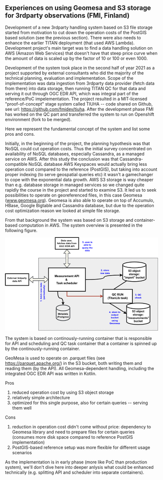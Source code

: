 ## Experiences on using Geomesa and S3 storage for 3rdparty observations (FMI, Finland)

Development of a new 3rdparty handling system based on S3 file storage started from motivation to cut down the operation costs of the PostGIS based solution (see the previous section). There were also needs to enhance the earlier TITAN deployment (that used AWS Lambda). Development project's main target was to find a data handling solution on AWS (Amazon Web Services) that doesn't have that steep price curve when the amount of data is scaled up by the factor of 10 or 100 or even 1000.

Development of the system took place in the second half of year 2021 as a project supported by external consultants who did the majority of the technical planning, evaluation and implementation. Scope of the implementation was data ingestion from 3rdparty data provider (fetch data from there) into data storage, then running TITAN QC for that data and serving it out through OGC EDR API, which was integral part of the reference/PoC impelementation. The project resulted in a MIT-licensed "proof-of-concept" stage system called TIUHA -- code shared on Github, see url: https://github.com/fmidev/tiuha. After the development phase FMI has worked on the QC part and transferred the system to run on Openshift environment (fork to be merged).

Here we represent the fundamental concept of the system and list some pros and cons.

Initially, in the beginning of the project, the planning hypothesis was that NoSQL could cut operation costs. Thus the initial survey concentrated on availability of NoSQL databases, especially Cassandra, as a managed service on AWS. After this study the conclusion was that Cassandra-compatible NoSQL database AWS Keyspaces would actually bring less operation cost compared to the reference (PostGIS), but taking into account proper indexing (to serve geospatial queries etc) it wasn't a gamechanger to cope with the exponential data growth. AWS S3 storage is way cheaper than e.g. database storage in managed services so we changed quite rapidly the course in the project and started to examine S3. It led us to seek possibilities to operate on georeferenced files, in this case Geomesa (www.geomesa.org). Geomesa is also able to operate on top of Accumulo, HBase, Google Bigtable and Cassandra database, but due to the operation cost optimization reason we looked at simple file storage.

From that background the system was based on S3 storage and container-based computation in AWS. The system overview is presented in the following figure. 

![](previous-exp/FMI-S3-Geomesa-3rdparty.drawio.png) 

The system is based on continously-running container that is responsible for API and scheduling and QC task container that a container is spinned up by the continously-running container. 

GeoMesa is used to operate on .parquet files (see https://parquet.apache.org/) in the S3 bucket, both writing them and reading them (by the API). All Geomesa-dependent handling, including the integrated OGC EDR API was written in Kotlin. 

Pros 

1. reduced operation cost by using S3 object storage
1. relatively simple architecture
1. optimized for this single purpose, also for certain queries -- serving them well

Cons

1. reduction in operation cost didn't come without price: dependency to Geomesa library and need to prepare files for certain queries (consumes more disk space compared to reference PostGIS implementation)
1. PostGIS-based reference setup was more flexible for different usage scenarios

As the implementation is in early phase (more like PoC than production system), we'll don't dive here into deeper anlysis what could be enhanced technically (e.g. splitting API and scheduler into separate containers).
